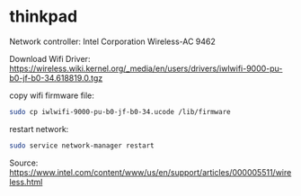 # thinkpad

Network controller: Intel Corporation Wireless-AC 9462

Download Wifi Driver: https://wireless.wiki.kernel.org/_media/en/users/drivers/iwlwifi-9000-pu-b0-jf-b0-34.618819.0.tgz

copy wifi firmware file:
```bash
sudo cp iwlwifi-9000-pu-b0-jf-b0-34.ucode /lib/firmware
```

restart network:
```bash
sudo service network-manager restart
```

Source: https://www.intel.com/content/www/us/en/support/articles/000005511/wireless.html


